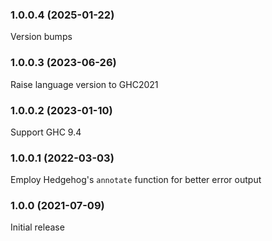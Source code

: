 ### 1.0.0.4 (2025-01-22)

Version bumps

### 1.0.0.3 (2023-06-26)

Raise language version to GHC2021

### 1.0.0.2 (2023-01-10)

Support GHC 9.4

### 1.0.0.1 (2022-03-03)

Employ Hedgehog's `annotate` function for better error output

### 1.0.0 (2021-07-09)

Initial release
